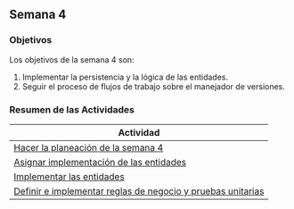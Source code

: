 ## Semana 4

### Objetivos

Los objetivos de la semana 4 son:

1. Implementar la persistencia y la lógica de las entidades.
2. Seguir el proceso de flujos de trabajo sobre el manejador de versiones.

### Resumen de las Actividades

| Actividad                                                                                      |
| ---------------------------------------------------------------------------------------------- |
| [Hacer la planeación de la semana 4](s4_syp.md)               |
| [Asignar implementación de las entidades](s4_asignar.md) |
| [Implementar las entidades](s4_persistencia.md) |
| [Definir e implementar reglas de negocio y pruebas unitarias](s4_logica.md) |
